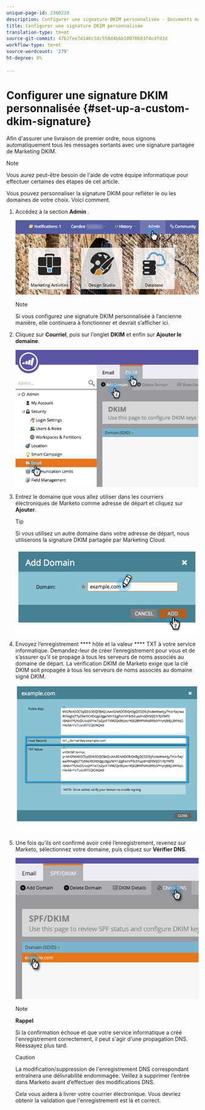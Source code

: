 ```yaml
---
unique-page-id: 2360219
description: Configurer une signature DKIM personnalisée - Documents marketing - Documentation du produit
title: Configurer une signature DKIM personnalisée
translation-type: tm+mt
source-git-commit: 47b2fee7d146c3dc558d4bbb10070683f4cdfd3d
workflow-type: tm+mt
source-wordcount: '279'
ht-degree: 0%

---
```



# Configurer une signature DKIM personnalisée {#set-up-a-custom-dkim-signature}

Afin d&#39;assurer une livraison de premier ordre, nous signons automatiquement tous les messages sortants avec une signature partagée de Marketing DKIM.

>[!NOTE]
>
>Vous aurez peut-être besoin de l&#39;aide de votre équipe informatique pour effectuer certaines des étapes de cet article.

Vous pouvez personnaliser la signature DKIM pour refléter le ou les domaines de votre choix. Voici comment.

1. Accédez à la section **Admin** .

   ![](assets/adminhand.png)

   >[!NOTE]
   >
   >
   >Si vous configurez une signature DKIM personnalisée à l’ancienne manière, elle continuera à fonctionner et devrait s’afficher ici.

1. Cliquez sur **Courriel**, puis sur l’onglet **DKIM** et enfin sur **Ajouter le domaine**.

   ![](assets/image2014-9-18-15-3a39-3a30.png)

1. Entrez le domaine que vous allez utiliser dans les courriers électroniques de Marketo comme adresse de départ et cliquez sur **Ajouter**.

   >[!TIP]
   >
   >
   >Si vous utilisez un autre domaine dans votre adresse de départ, nous utiliserons la signature DKIM partagée par Marketing Cloud.

   ![](assets/image2014-9-18-15-3a40-3a28.png)

1. Envoyez l’enregistrement **** hôte et la valeur **** TXT à votre service informatique. Demandez-leur de créer l’enregistrement pour vous et de s’assurer qu’il se propage à tous les serveurs de noms associés au domaine de départ. La vérification DKIM de Marketo exige que la clé DKIM soit propagée à tous les serveurs de noms associés au domaine signé DKIM.

   ![](assets/image2014-9-18-15-3a40-3a44.png)

1. Une fois qu’ils ont confirmé avoir créé l’enregistrement, revenez sur Marketo, sélectionnez votre domaine, puis cliquez sur **Vérifier DNS**.

   ![](assets/check.png)

   >[!NOTE]
   >
   >**Rappel**
   >
   >Si la confirmation échoue et que votre service informatique a créé l&#39;enregistrement correctement, il peut s&#39;agir d&#39;une propagation DNS. Réessayez plus tard.

   >[!CAUTION]
   >
   >
   >La modification/suppression de l&#39;enregistrement DNS correspondant entraînera une délivrabilité endommagée. Veillez à supprimer l’entrée dans Marketo avant d’effectuer des modifications DNS.

   Cela vous aidera à livrer votre courrier électronique. Vous devriez obtenir la validation que l&#39;enregistrement est là et correct.

